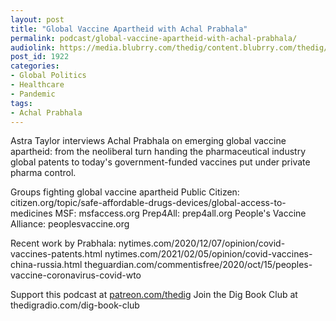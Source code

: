 ```yaml
---
layout: post
title: "Global Vaccine Apartheid with Achal Prabhala"
permalink: podcast/global-vaccine-apartheid-with-achal-prabhala/
audiolink: https://media.blubrry.com/thedig/content.blubrry.com/thedig/The_Dig-EP_298-Prabhala.mp3
post_id: 1922
categories: 
- Global Politics
- Healthcare
- Pandemic
tags: 
- Achal Prabhala
---
```


Astra Taylor interviews Achal Prabhala on emerging global vaccine apartheid: from the neoliberal turn handing the pharmaceutical industry global patents to today's government-funded vaccines put under private pharma control. 

Groups fighting global vaccine apartheid
Public Citizen: citizen.org/topic/safe-affordable-drugs-devices/global-access-to-medicines
MSF: msfaccess.org
Prep4All: prep4all.org
People's Vaccine Alliance: peoplesvaccine.org

Recent work by Prabhala:
nytimes.com/2020/12/07/opinion/covid-vaccines-patents.html
nytimes.com/2021/02/05/opinion/covid-vaccines-china-russia.html
theguardian.com/commentisfree/2020/oct/15/peoples-vaccine-coronavirus-covid-wto

Support this podcast at [patreon.com/thedig](patreon.com/thedig)
Join the Dig Book Club at thedigradio.com/dig-book-club